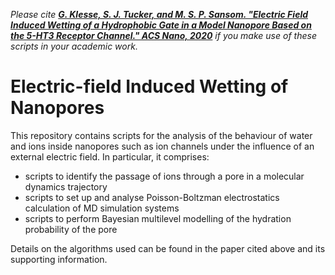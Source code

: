 *Please cite **[G. Klesse, S. J. Tucker, and M. S. P. Sansom. "Electric Field Induced Wetting of a Hydrophobic Gate in a
Model Nanopore Based on the 5-HT3 Receptor Channel." ACS Nano, 2020](https://doi.org/10.1021/acsnano.0c04387)** if you make use of these scripts in your academic work.*

# Electric-field Induced Wetting of Nanopores

This repository contains scripts for the analysis of the behaviour of water and ions inside nanopores such as ion channels under the influence of an external electric field. In particular, it comprises:

 * scripts to identify the passage of ions through a pore in a molecular dynamics trajectory
 * scripts to set up and analyse Poisson-Boltzman electrostatics calculation of MD simulation systems
 * scripts to perform Bayesian multilevel modelling of the hydration probability of the pore

Details on the algorithms used can be found in the paper cited above and its supporting information.
